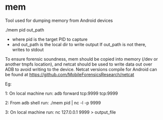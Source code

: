 # mem
Tool used for dumping memory from Android devices

./mem pid out_path
 - where pid is the target PID to capture
 - and out_path is the local dir to write output
 If out_path is not there, writes to stdout

To ensure forensic soundness, mem should be copied into memory (/dev or another tmpfs location), and netcat should be used to write data out over ADB to avoid writing to the device. Netcat versions compile for Android can be found at https://github.com/MobileForensicsResearch/netcat

Eg:

1: On local machine run:
adb forward tcp:9999 tcp:9999

2: From adb shell run:
./mem pid | nc -l -p 9999

3: On local machine run:
nc 127.0.0.1 9999 > output_file